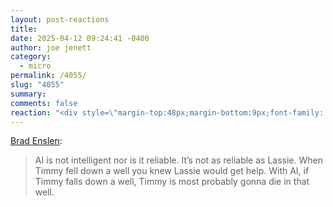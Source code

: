 ```yaml
---
layout: post-reactions
title: 
date: 2025-04-12 09:24:41 -0400
author: joe jenett
category:
  - micro
permalink: /4055/
slug: "4055"
summary: 
comments: false
reaction: "<div style=\"margin-top:48px;margin-bottom:9px;font-family: 'Helvetica Neue',Helvetica,Arial,sans-serif;font-weight:600;font-size:1.2rem;\">Reactions:</div><p><a href=\"https://toot.community/@jenett/114325244613271579\"><img src=\"https://static.toot.community/cache/accounts/avatars/109/326/597/713/827/183/original/c442790693c58a6f.gif\" alt=\"\" width=\"48\"><br><span style=\"font-size:1rem;\">Brad Enslen</span></a></p><p><a href=\"https://toot.community/@jenett/114325244613271579\"><img src=\"https://static.toot.community/cache/accounts/avatars/109/326/597/713/827/183/original/c442790693c58a6f.gif\" alt=\"\" width=\"48\"><br><span style=\"font-size:1rem;\">Brad Enslen</span></a></p>"
---
```

<a href="https://ramblinggit.com/2025/04/12/ai-is-not-intelligent-nor.html">Brad Enslen</a>:
<blockquote>
<p>
AI is not intelligent nor is it reliable. It’s not as reliable as Lassie. When Timmy fell down a well you knew Lassie would get help. With AI, if Timmy falls down a well, Timmy is most probably gonna die in that well.
</p>
</blockquote>


<a href="https://brid.gy/publish/mastodon"></a>